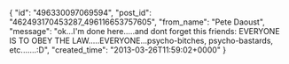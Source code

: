  {
   "id": "496330097069594",
   "post_id": "462493170453287_496116653757605",
   "from_name": "Pete Daoust",
   "message": "ok...I'm done here.....and dont forget this friends: EVERYONE IS TO OBEY THE LAW.....EVERYONE...psycho-bitches, psycho-bastards, etc.......:D",
   "created_time": "2013-03-26T11:59:02+0000"
 }
